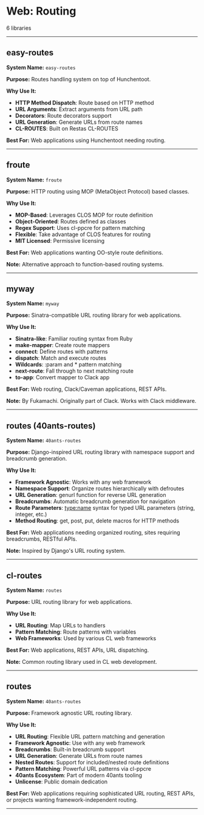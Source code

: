 # Web: Routing

6 libraries

---

## easy-routes

**System Name:** `easy-routes`

**Purpose:** Routes handling system on top of Hunchentoot.

**Why Use It:**
- **HTTP Method Dispatch**: Route based on HTTP method
- **URL Arguments**: Extract arguments from URL path
- **Decorators**: Route decorators support
- **URL Generation**: Generate URLs from route names
- **CL-ROUTES**: Built on Restas CL-ROUTES

**Best For:** Web applications using Hunchentoot needing routing.

---


## froute

**System Name:** `froute`

**Purpose:** HTTP routing using MOP (MetaObject Protocol) based classes.

**Why Use It:**
- **MOP-Based**: Leverages CLOS MOP for route definition
- **Object-Oriented**: Routes defined as classes
- **Regex Support**: Uses cl-ppcre for pattern matching
- **Flexible**: Take advantage of CLOS features for routing
- **MIT Licensed**: Permissive licensing

**Best For:** Web applications wanting OO-style route definitions.

**Note:** Alternative approach to function-based routing systems.

---


## myway

**System Name:** `myway`

**Purpose:** Sinatra-compatible URL routing library for web applications.

**Why Use It:**
- **Sinatra-like**: Familiar routing syntax from Ruby
- **make-mapper**: Create route mappers
- **connect**: Define routes with patterns
- **dispatch**: Match and execute routes
- **Wildcards**: :param and * pattern matching
- **next-route**: Fall through to next matching route
- **to-app**: Convert mapper to Clack app

**Best For:** Web routing, Clack/Caveman applications, REST APIs.

**Note:** By Fukamachi. Originally part of Clack. Works with Clack middleware.

---


## routes (40ants-routes)

**System Name:** `40ants-routes`

**Purpose:** Django-inspired URL routing library with namespace support and breadcrumb generation.

**Why Use It:**
- **Framework Agnostic**: Works with any web framework
- **Namespace Support**: Organize routes hierarchically with defroutes
- **URL Generation**: genurl function for reverse URL generation
- **Breadcrumbs**: Automatic breadcrumb generation for navigation
- **Route Parameters**: <type:name> syntax for typed URL parameters (string, integer, etc.)
- **Method Routing**: get, post, put, delete macros for HTTP methods

**Best For:** Web applications needing organized routing, sites requiring breadcrumbs, RESTful APIs.

**Note:** Inspired by Django's URL routing system.

---


## cl-routes

**System Name:** `routes`

**Purpose:** URL routing library for web applications.

**Why Use It:**
- **URL Routing**: Map URLs to handlers
- **Pattern Matching**: Route patterns with variables
- **Web Frameworks**: Used by various CL web frameworks

**Best For:** Web applications, REST APIs, URL dispatching.

**Note:** Common routing library used in CL web development.

---


## routes

**System Name:** `40ants-routes`

**Purpose:** Framework agnostic URL routing library.

**Why Use It:**
- **URL Routing**: Flexible URL pattern matching and generation
- **Framework Agnostic**: Use with any web framework
- **Breadcrumbs**: Built-in breadcrumb support
- **URL Generation**: Generate URLs from route names
- **Nested Routes**: Support for included/nested route definitions
- **Pattern Matching**: Powerful URL patterns via cl-ppcre
- **40ants Ecosystem**: Part of modern 40ants tooling
- **Unlicense**: Public domain dedication

**Best For:** Web applications requiring sophisticated URL routing, REST APIs, or projects wanting framework-independent routing.

---

